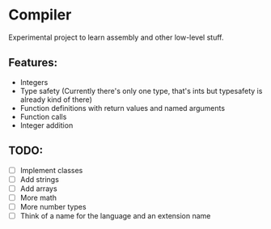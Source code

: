 # Compiler
Experimental project to learn assembly and other low-level stuff.

## Features:
- Integers
- Type safety (Currently there's only one type, that's ints but typesafety is already kind of there)
- Function definitions with return values and named arguments
- Function calls
- Integer addition
## TODO:
- [ ] Implement classes
- [ ] Add strings
- [ ] Add arrays
- [ ] More math
- [ ] More number types
- [ ] Think of a name for the language and an extension name
